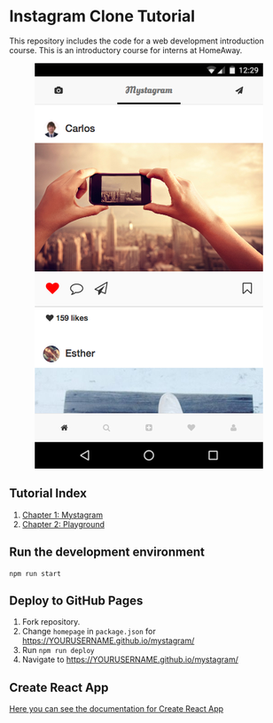 # Instagram Clone Tutorial
This repository includes the code for a web development introduction
course. This is an introductory course for interns at HomeAway.

<p align="center">
  <img src="./docs/screenshot.png" alt="Mystagram screenshot"/>
</p>

## Tutorial Index
1. [Chapter 1: Mystagram](./tutorial/CHAPTER1.md)
1. [Chapter 2: Playground](./tutorial/CHAPTER2.md)

## Run the development environment
```
npm run start
```

## Deploy to GitHub Pages
1. Fork repository.
2. Change `homepage` in `package.json` for https://YOURUSERNAME.github.io/mystagram/
3. Run `npm run deploy`
4. Navigate to https://YOURUSERNAME.github.io/mystagram/

## Create React App
[Here you can see the documentation for Create React App](./CREATE_REACT_APP.md)
